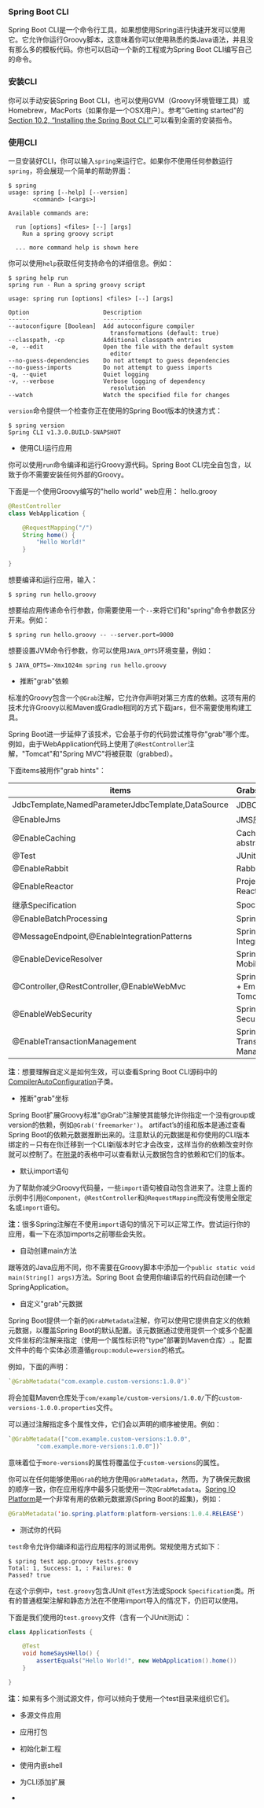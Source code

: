 ### Spring Boot CLI

Spring Boot CLI是一个命令行工具，如果想使用Spring进行快速开发可以使用它。它允许你运行Groovy脚本，这意味着你可以使用熟悉的类Java语法，并且没有那么多的模板代码。你也可以启动一个新的工程或为Spring Boot CLI编写自己的命令。

### 安装CLI

你可以手动安装Spring Boot CLI，也可以使用GVM（Groovy环境管理工具）或Homebrew，MacPorts（如果你是一个OSX用户）。参考"Getting started"的[Section 10.2, “Installing the Spring Boot CLI” ](http://docs.spring.io/spring-boot/docs/current-SNAPSHOT/reference/htmlsingle/#getting-started-installing-the-cli)可以看到全面的安装指令。

### 使用CLI

一旦安装好CLI，你可以输入`spring`来运行它。如果你不使用任何参数运行`spring`，将会展现一个简单的帮助界面：
```shell
$ spring
usage: spring [--help] [--version]
       <command> [<args>]

Available commands are:

  run [options] <files> [--] [args]
    Run a spring groovy script

  ... more command help is shown here
```
你可以使用`help`获取任何支持命令的详细信息。例如：
```shell
$ spring help run
spring run - Run a spring groovy script

usage: spring run [options] <files> [--] [args]

Option                     Description
------                     -----------
--autoconfigure [Boolean]  Add autoconfigure compiler
                             transformations (default: true)
--classpath, -cp           Additional classpath entries
-e, --edit                 Open the file with the default system
                             editor
--no-guess-dependencies    Do not attempt to guess dependencies
--no-guess-imports         Do not attempt to guess imports
-q, --quiet                Quiet logging
-v, --verbose              Verbose logging of dependency
                             resolution
--watch                    Watch the specified file for changes
```
`version`命令提供一个检查你正在使用的Spring Boot版本的快速方式：
```shell
$ spring version
Spring CLI v1.3.0.BUILD-SNAPSHOT
```
* 使用CLI运行应用

你可以使用`run`命令编译和运行Groovy源代码。Spring Boot CLI完全自包含，以致于你不需要安装任何外部的Groovy。

下面是一个使用Groovy编写的"hello world" web应用：
hello.grooy
```java
@RestController
class WebApplication {

    @RequestMapping("/")
    String home() {
        "Hello World!"
    }

}
```
想要编译和运行应用，输入：
```shell
$ spring run hello.groovy
```
想要给应用传递命令行参数，你需要使用一个`--`来将它们和"spring"命令参数区分开来。例如：
```shell
$ spring run hello.groovy -- --server.port=9000
```
想要设置JVM命令行参数，你可以使用`JAVA_OPTS`环境变量，例如：
```shell
$ JAVA_OPTS=-Xmx1024m spring run hello.groovy
```
- 推断"grab"依赖

标准的Groovy包含一个`@Grab`注解，它允许你声明对第三方库的依赖。这项有用的技术允许Groovy以和Maven或Gradle相同的方式下载jars，但不需要使用构建工具。

Spring Boot进一步延伸了该技术，它会基于你的代码尝试推导你"grab"哪个库。例如，由于WebApplication代码上使用了`@RestController`注解，"Tomcat"和"Spring MVC"将被获取（grabbed）。

下面items被用作"grab hints"：

|items|Grabs|
|-----|:-----|
|JdbcTemplate,NamedParameterJdbcTemplate,DataSource|JDBC应用|
|@EnableJms|JMS应用|
|@EnableCaching|Caching abstraction|
|@Test|JUnit|
|@EnableRabbit|RabbitMQ|
|@EnableReactor|Project Reactor|
|继承Specification|Spock test|
|@EnableBatchProcessing|Spring Batch|
|@MessageEndpoint,@EnableIntegrationPatterns|Spring Integration|
|@EnableDeviceResolver|Spring Mobile|
|@Controller,@RestController,@EnableWebMvc|Spring MVC + Embedded Tomcat|
|@EnableWebSecurity|Spring Security|
|@EnableTransactionManagement|Spring Transaction Management|

**注**：想要理解自定义是如何生效，可以查看Spring Boot CLI源码中的[CompilerAutoConfiguration](http://github.com/spring-projects/spring-boot/tree/master/spring-boot-cli/src/main/java/org/springframework/boot/cli/compiler/CompilerAutoConfiguration.java)子类。

- 推断"grab"坐标

Spring Boot扩展Groovy标准"@Grab"注解使其能够允许你指定一个没有group或version的依赖，例如`@Grab('freemarker')`。
artifact’s的组和版本是通过查看Spring Boot的依赖元数据推断出来的。注意默认的元数据是和你使用的CLI版本绑定的－只有在你迁移到一个CLI新版本时它才会改变，这样当你的依赖改变时你就可以控制了。在[附录](http://docs.spring.io/spring-boot/docs/current-SNAPSHOT/reference/htmlsingle/#appendix-dependency-versions)的表格中可以查看默认元数据包含的依赖和它们的版本。

- 默认import语句

为了帮助你减少Groovy代码量，一些`import`语句被自动包含进来了。注意上面的示例中引用`@Component`，`@RestController`和`@RequestMapping`而没有使用全限定名或`import`语句。

**注**：很多Spring注解在不使用`import`语句的情况下可以正常工作。尝试运行你的应用，看一下在添加imports之前哪些会失败。

- 自动创建main方法

跟等效的Java应用不同，你不需要在Groovy脚本中添加一个`public static void main(String[] args)`方法。Spring Boot 会使用你编译后的代码自动创建一个SpringApplication。

- 自定义"grab"元数据

Spring Boot提供一个新的`@GrabMetadata`注解，你可以使用它提供自定义的依赖元数据，以覆盖Spring Boot的默认配置。该元数据通过使用提供一个或多个配置文件坐标的注解来指定（使用一个属性标识符"type"部署到Maven仓库）.。配置文件中的每个实体必须遵循`group:module=version`的格式。

例如，下面的声明：
```java
`@GrabMetadata("com.example.custom-versions:1.0.0")`
```
将会加载Maven仓库处于`com/example/custom-versions/1.0.0/`下的`custom-versions-1.0.0.properties`文件。

可以通过注解指定多个属性文件，它们会以声明的顺序被使用。例如：
```java
`@GrabMetadata(["com.example.custom-versions:1.0.0",
        "com.example.more-versions:1.0.0"])`
```
意味着位于`more-versions`的属性将覆盖位于`custom-versions`的属性。

你可以在任何能够使用`@Grab`的地方使用`@GrabMetadata`，然而，为了确保元数据的顺序一致，你在应用程序中最多只能使用一次`@GrabMetadata`。[Spring IO Platform](http://platform.spring.io/)是一个非常有用的依赖元数据源(Spring Boot的超集)，例如：
```java
@GrabMetadata('io.spring.platform:platform-versions:1.0.4.RELEASE')
```
* 测试你的代码

`test`命令允许你编译和运行应用程序的测试用例。常规使用方式如下：
```shell
$ spring test app.groovy tests.groovy
Total: 1, Success: 1, : Failures: 0
Passed? true
```
在这个示例中，`test.groovy`包含JUnit `@Test`方法或Spock `Specification`类。所有的普通框架注解和静态方法在不使用import导入的情况下，仍旧可以使用。

下面是我们使用的`test.groovy`文件（含有一个JUnit测试）：
```java
class ApplicationTests {

    @Test
    void homeSaysHello() {
        assertEquals("Hello World!", new WebApplication().home())
    }

}
```
**注**：如果有多个测试源文件，你可以倾向于使用一个test目录来组织它们。

* 多源文件应用



* 应用打包
* 初始化新工程
* 使用内嵌shell
* 为CLI添加扩展
* 
